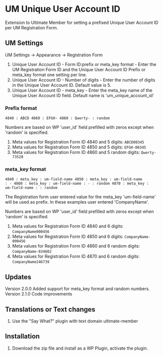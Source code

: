 # UM Unique User Account ID
Extension to Ultimate Member for setting a prefixed Unique User Account ID per UM Registration Form.

## UM Settings
UM Settings -> Appearance -> Registration Form
1. Unique User Account ID - Form ID:prefix or meta_key format - Enter the UM Registration Form ID and the Unique User Account ID Prefix or meta_key format one setting per line.
2. Unique User Account ID - Number of digits - Enter the number of digits in the Unique User Account ID. Default value is 5.
3. Unique User Account ID - meta_key - Enter the meta_key name of the Unique User Account ID field. Default name is 'um_unique_account_id'

### Prefix format
<code>4840 : ABCD
4860 : EFGH-
4860 : Qwerty- : random
</code>

Numbers are based on WP 'user_id' field prefilled with zeros except when 'random' is specified.
1. Meta values for Registration Form ID 4840 and 5 digits: <code>ABCD00345</code> 
2. Meta values for Registration Form ID 4850 and 5 digits: <code>EFGH-00345</code>
3. Meta values for Registration Form ID 4860 and 5 random digits: <code>Qwerty-73528</code>

### meta_key format
<code>4840 : meta_key : um-field-name
4850 : meta_key : um-field-name : - 
4860 : meta_key : um-field-name : - : random
4870 : meta_key : um-field-name : : random
</code>

The Registration form user entered value for the meta_key 'um-field-name' will be used as prefix. In these examples user entered 'CompanyName'.

Numbers are based on  WP 'user_id' field prefilled with zeros except when 'random' is specified.
1. Meta values for Registration Form ID 4840 and 6 digits: <code>CompanyName000456</code>
2. Meta values for Registration Form ID 4850 and 6 digits: <code>CompanyName-000456</code>
3. Meta values for Registration Form ID 4860 and 6 random digits: <code>CompanyName-834602</code>
4. Meta values for Registration Form ID 4870 and 6 random digits: <code>CompanyName246739</code>

## Updates
Version 2.0.0 Added support for meta_key format and random numbers.
Version 2.1.0 Code improvements

## Translations or Text changes
1. Use the "Say What?" plugin with text domain ultimate-member

## Installation
1. Download the zip file and install as a WP Plugin, activate the plugin.
